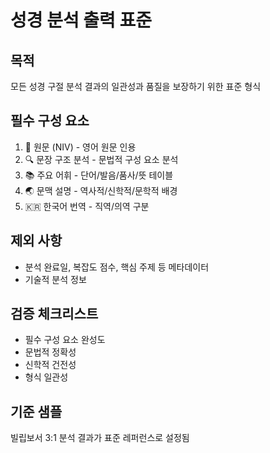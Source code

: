 # 성경 분석 출력 표준

## 목적
모든 성경 구절 분석 결과의 일관성과 품질을 보장하기 위한 표준 형식

## 필수 구성 요소
1. 📖 원문 (NIV) - 영어 원문 인용
2. 🔍 문장 구조 분석 - 문법적 구성 요소 분석
3. 📚 주요 어휘 - 단어/발음/품사/뜻 테이블
4. 🌏 문맥 설명 - 역사적/신학적/문학적 배경
5. 🇰🇷 한국어 번역 - 직역/의역 구분

## 제외 사항
- 분석 완료일, 복잡도 점수, 핵심 주제 등 메타데이터
- 기술적 분석 정보

## 검증 체크리스트
- 필수 구성 요소 완성도
- 문법적 정확성
- 신학적 건전성
- 형식 일관성

## 기준 샘플
빌립보서 3:1 분석 결과가 표준 레퍼런스로 설정됨